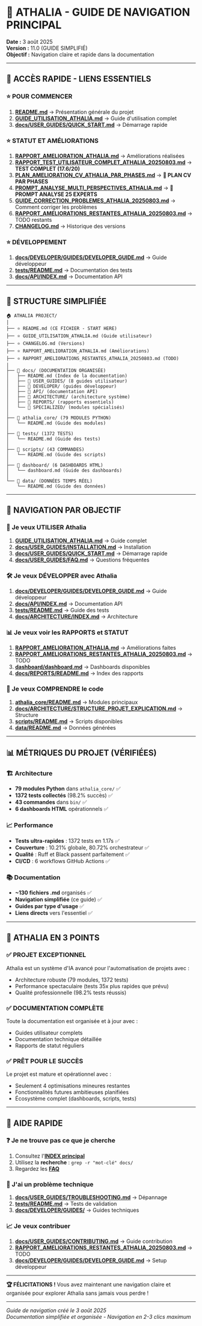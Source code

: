 # 🚀 ATHALIA - GUIDE DE NAVIGATION PRINCIPAL

**Date :** 3 août 2025  
**Version :** 11.0 (GUIDE SIMPLIFIÉ)  
**Objectif :** Navigation claire et rapide dans la documentation

---

## 🎯 **ACCÈS RAPIDE - LIENS ESSENTIELS**

### **⭐ POUR COMMENCER**
1. **[README.md](README.md)** → Présentation générale du projet
2. **[GUIDE_UTILISATION_ATHALIA.md](GUIDE_UTILISATION_ATHALIA.md)** → Guide d'utilisation complet
3. **[docs/USER_GUIDES/QUICK_START.md](docs/USER_GUIDES/QUICK_START.md)** → Démarrage rapide

### **⭐ STATUT ET AMÉLIORATIONS**
1. **[RAPPORT_AMELIORATION_ATHALIA.md](RAPPORT_AMELIORATION_ATHALIA.md)** → Améliorations réalisées
2. **[RAPPORT_TEST_UTILISATEUR_COMPLET_ATHALIA_20250803.md](RAPPORT_TEST_UTILISATEUR_COMPLET_ATHALIA_20250803.md)** → **TEST COMPLET (17.6/20)**
3. **[PLAN_AMELIORATION_CV_ATHALIA_PAR_PHASES.md](PLAN_AMELIORATION_CV_ATHALIA_PAR_PHASES.md)** → **🎯 PLAN CV PAR PHASES**
4. **[PROMPT_ANALYSE_MULTI_PERSPECTIVES_ATHALIA.md](PROMPT_ANALYSE_MULTI_PERSPECTIVES_ATHALIA.md)** → **🤖 PROMPT ANALYSE 25 EXPERTS**
5. **[GUIDE_CORRECTION_PROBLEMES_ATHALIA_20250803.md](GUIDE_CORRECTION_PROBLEMES_ATHALIA_20250803.md)** → Comment corriger les problèmes
6. **[RAPPORT_AMELIORATIONS_RESTANTES_ATHALIA_20250803.md](RAPPORT_AMELIORATIONS_RESTANTES_ATHALIA_20250803.md)** → TODO restants
7. **[CHANGELOG.md](CHANGELOG.md)** → Historique des versions

### **⭐ DÉVELOPPEMENT**
1. **[docs/DEVELOPER/GUIDES/DEVELOPER_GUIDE.md](docs/DEVELOPER/GUIDES/DEVELOPER_GUIDE.md)** → Guide développeur
2. **[tests/README.md](tests/README.md)** → Documentation des tests
3. **[docs/API/INDEX.md](docs/API/INDEX.md)** → Documentation API

---

## 📁 **STRUCTURE SIMPLIFIÉE**

```
🏠 ATHALIA PROJECT/
│
├── ⭐ README.md (CE FICHIER - START HERE)
├── ⭐ GUIDE_UTILISATION_ATHALIA.md (Guide utilisateur)
├── ⭐ CHANGELOG.md (Versions)
├── ⭐ RAPPORT_AMELIORATION_ATHALIA.md (Améliorations)
├── ⭐ RAPPORT_AMELIORATIONS_RESTANTES_ATHALIA_20250803.md (TODO)
│
├── 📁 docs/ (DOCUMENTATION ORGANISÉE)
│   ├── README.md (Index de la documentation)
│   ├── 📁 USER_GUIDES/ (8 guides utilisateur)
│   ├── 📁 DEVELOPER/ (guides développeur)
│   ├── 📁 API/ (documentation API)
│   ├── 📁 ARCHITECTURE/ (architecture système)
│   ├── 📁 REPORTS/ (rapports essentiels)
│   └── 📁 SPECIALIZED/ (modules spécialisés)
│
├── 📁 athalia_core/ (79 MODULES PYTHON)
│   └── README.md (Guide des modules)
│
├── 📁 tests/ (1372 TESTS)
│   └── README.md (Guide des tests)
│
├── 📁 scripts/ (43 COMMANDES)
│   └── README.md (Guide des scripts)
│
├── 📁 dashboard/ (6 DASHBOARDS HTML)
│   └── dashboard.md (Guide des dashboards)
│
└── 📁 data/ (DONNÉES TEMPS RÉEL)
    └── README.md (Guide des données)
```

---

## 🎯 **NAVIGATION PAR OBJECTIF**

### **🚀 Je veux UTILISER Athalia**
1. **[GUIDE_UTILISATION_ATHALIA.md](GUIDE_UTILISATION_ATHALIA.md)** → Guide complet
2. **[docs/USER_GUIDES/INSTALLATION.md](docs/USER_GUIDES/INSTALLATION.md)** → Installation
3. **[docs/USER_GUIDES/QUICK_START.md](docs/USER_GUIDES/QUICK_START.md)** → Démarrage rapide
4. **[docs/USER_GUIDES/FAQ.md](docs/USER_GUIDES/FAQ.md)** → Questions fréquentes

### **🛠️ Je veux DÉVELOPPER avec Athalia**
1. **[docs/DEVELOPER/GUIDES/DEVELOPER_GUIDE.md](docs/DEVELOPER/GUIDES/DEVELOPER_GUIDE.md)** → Guide développeur
2. **[docs/API/INDEX.md](docs/API/INDEX.md)** → Documentation API
3. **[tests/README.md](tests/README.md)** → Guide des tests
4. **[docs/ARCHITECTURE/INDEX.md](docs/ARCHITECTURE/INDEX.md)** → Architecture

### **📊 Je veux voir les RAPPORTS et STATUT**
1. **[RAPPORT_AMELIORATION_ATHALIA.md](RAPPORT_AMELIORATION_ATHALIA.md)** → Améliorations faites
2. **[RAPPORT_AMELIORATIONS_RESTANTES_ATHALIA_20250803.md](RAPPORT_AMELIORATIONS_RESTANTES_ATHALIA_20250803.md)** → TODO
3. **[dashboard/dashboard.md](dashboard/dashboard.md)** → Dashboards disponibles
4. **[docs/REPORTS/README.md](docs/REPORTS/README.md)** → Index des rapports

### **🔧 Je veux COMPRENDRE le code**
1. **[athalia_core/README.md](athalia_core/README.md)** → Modules principaux
2. **[docs/ARCHITECTURE/STRUCTURE_PROJET_EXPLICATION.md](docs/ARCHITECTURE/STRUCTURE_PROJET_EXPLICATION.md)** → Structure
3. **[scripts/README.md](scripts/README.md)** → Scripts disponibles
4. **[data/README.md](data/README.md)** → Données générées

---

## 📊 **MÉTRIQUES DU PROJET (VÉRIFIÉES)**

### **🏗️ Architecture**
- **79 modules Python** dans `athalia_core/` ✅
- **1372 tests collectés** (98.2% succès) ✅
- **43 commandes** dans `bin/` ✅
- **6 dashboards HTML** opérationnels ✅

### **📈 Performance**
- **Tests ultra-rapides** : 1372 tests en 1.17s ✅
- **Couverture** : 10.21% globale, 80.72% orchestrateur ✅
- **Qualité** : Ruff et Black passent parfaitement ✅
- **CI/CD** : 6 workflows GitHub Actions ✅

### **📚 Documentation**
- **~130 fichiers .md** organisés ✅
- **Navigation simplifiée** (ce guide) ✅
- **Guides par type d'usage** ✅
- **Liens directs** vers l'essentiel ✅

---

## 🚀 **ATHALIA EN 3 POINTS**

### **✅ PROJET EXCEPTIONNEL**
Athalia est un système d'IA avancé pour l'automatisation de projets avec :
- Architecture robuste (79 modules, 1372 tests)
- Performance spectaculaire (tests 35x plus rapides que prévu)
- Qualité professionnelle (98.2% tests réussis)

### **✅ DOCUMENTATION COMPLÈTE**
Toute la documentation est organisée et à jour avec :
- Guides utilisateur complets
- Documentation technique détaillée
- Rapports de statut réguliers

### **✅ PRÊT POUR LE SUCCÈS**
Le projet est mature et opérationnel avec :
- Seulement 4 optimisations mineures restantes
- Fonctionnalités futures ambitieuses planifiées
- Écosystème complet (dashboards, scripts, tests)

---

## 🎯 **AIDE RAPIDE**

### **❓ Je ne trouve pas ce que je cherche**
1. Consultez l'**[INDEX principal](docs/README.md)**
2. Utilisez la **recherche** : `grep -r "mot-clé" docs/`
3. Regardez les **[FAQ](docs/USER_GUIDES/FAQ.md)**

### **🔧 J'ai un problème technique**
1. **[docs/USER_GUIDES/TROUBLESHOOTING.md](docs/USER_GUIDES/TROUBLESHOOTING.md)** → Dépannage
2. **[tests/README.md](tests/README.md)** → Tests de validation
3. **[docs/DEVELOPER/GUIDES/](docs/DEVELOPER/GUIDES/)** → Guides techniques

### **📈 Je veux contribuer**
1. **[docs/USER_GUIDES/CONTRIBUTING.md](docs/USER_GUIDES/CONTRIBUTING.md)** → Guide contribution
2. **[RAPPORT_AMELIORATIONS_RESTANTES_ATHALIA_20250803.md](RAPPORT_AMELIORATIONS_RESTANTES_ATHALIA_20250803.md)** → TODO
3. **[docs/DEVELOPER/GUIDES/DEVELOPER_GUIDE.md](docs/DEVELOPER/GUIDES/DEVELOPER_GUIDE.md)** → Setup développeur

---

**🏆 FÉLICITATIONS !** Vous avez maintenant une navigation claire et organisée pour explorer Athalia sans jamais vous perdre !

---

*Guide de navigation créé le 3 août 2025*  
*Documentation simplifiée et organisée - Navigation en 2-3 clics maximum*